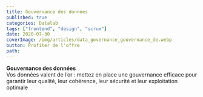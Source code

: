 ```yaml
---
title: Gouvernance des données
published: true
categories: Datalab
tags: ["frontend", "design", "scrum"]
date: 2020-07-30
coverImage: /img/articles/data_governance_gouvernance_de.webp
button: Profiter de l'offre
path:
---
```


**Gouvernance des données**  
Vos données valent de l’or : mettez en place une gouvernance efficace pour garantir leur qualité, leur cohérence, leur sécurité et leur exploitation optimale
